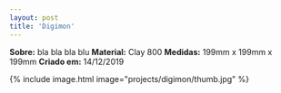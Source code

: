 ```yaml
---
layout: post
title: 'Digimon'
---
```

**Sobre:** bla bla bla blu
**Material:**  Clay 800
**Medidas:** 199mm x 199mm x 199mm
**Criado em:** 14/12/2019

{% include image.html image="projects/digimon/thumb.jpg" %}
